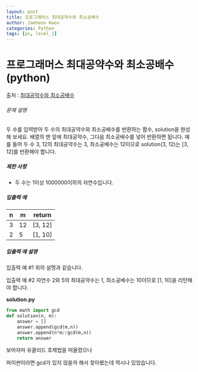 ```yaml
---
layout: post
title: 프로그래머스 최대공약수와 최소공배수
author: Jaeheon Kwon
categories: Python
tags: [ps, level_1]
---
```




# 프로그래머스 최대공약수와 최소공배수(python)

출처 : [최대공약수와 최소공배수]( https://programmers.co.kr/learn/courses/30/lessons/12940 )

###### 문제 설명

두 수를 입력받아 두 수의 최대공약수와 최소공배수를 반환하는 함수, solution을 완성해 보세요. 배열의 맨 앞에 최대공약수, 그다음 최소공배수를 넣어 반환하면 됩니다. 예를 들어 두 수 3, 12의 최대공약수는 3, 최소공배수는 12이므로 solution(3, 12)는 [3, 12]를 반환해야 합니다.

##### 제한 사항

- 두 수는 1이상 1000000이하의 자연수입니다.

##### 입출력 예

| n    | m    | return  |
| ---- | ---- | ------- |
| 3    | 12   | [3, 12] |
| 2    | 5    | [1, 10] |

##### 입출력 예 설명

입출력 예 #1
위의 설명과 같습니다.

입출력 예 #2
자연수 2와 5의 최대공약수는 1, 최소공배수는 10이므로 [1, 10]을 리턴해야 합니다.

**solution.py**

```python
from math import gcd
def solution(n, m):
    answer = []
    answer.append(gcd(m,n))
    answer.append(n*m//gcd(m,n))
    return answer
```

보마자마 유클리드 호제법을 떠올렸으나

파이썬이라면 gcd가 있지 않을까 해서 찾아봤는데 역시나 있었습니다.